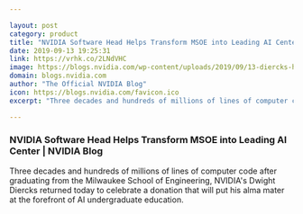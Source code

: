 ```yaml
---

layout: post
category: product
title: "NVIDIA Software Head Helps Transform MSOE into Leading AI Center"
date: 2019-09-13 19:25:31
link: https://vrhk.co/2LNdVHC
image: https://blogs.nvidia.com/wp-content/uploads/2019/09/13-diercks-hall-1.jpg
domain: blogs.nvidia.com
author: "The Official NVIDIA Blog"
icon: https://blogs.nvidia.com/favicon.ico
excerpt: "Three decades and hundreds of millions of lines of computer code after graduating from the Milwaukee School of Engineering, NVIDIA's Dwight Diercks returned today to celebrate a donation that will put his alma mater at the forefront of AI undergraduate education."

---
```


### NVIDIA Software Head Helps Transform MSOE into Leading AI Center | NVIDIA Blog

Three decades and hundreds of millions of lines of computer code after graduating from the Milwaukee School of Engineering, NVIDIA's Dwight Diercks returned today to celebrate a donation that will put his alma mater at the forefront of AI undergraduate education.